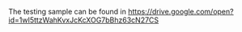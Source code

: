 The testing sample can be found in https://drive.google.com/open?id=1wI5ttzWahKvxJcKcXOG7bBhz63cN27CS